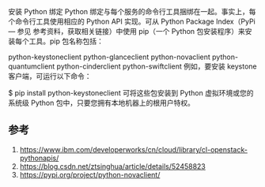 


安装 Python 绑定
Python 绑定与每个服务的命令行工具捆绑在一起。事实上，每个命令行工具使用相应的 Python API 实现。可从 Python Package Index（PyPi — 参见 参考资料，获取相关链接）中使用 pip（一个 Python 包安装程序）来安装每个工具。pip 包名称包括：

python-keystoneclient
python-glanceclient
python-novaclient
python-quantumclient
python-cinderclient
python-swiftclient
例如，要安装 keystone 客户端，可运行以下命令：

$ pip install python-keystoneclient
可将这些包安装到 Python 虚拟环境或您的系统级 Python 包中，只要您拥有本地机器上的根用户特权。

## 参考

1. https://www.ibm.com/developerworks/cn/cloud/library/cl-openstack-pythonapis/
2. https://blog.csdn.net/ztsinghua/article/details/52458823
3. https://pypi.org/project/python-novaclient/